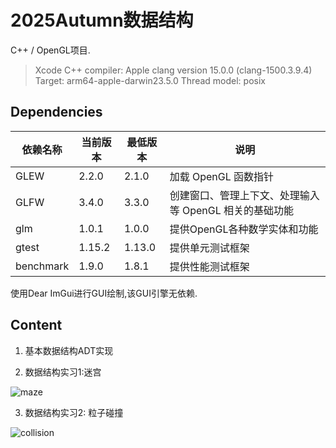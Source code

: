 #  2025Autumn数据结构

C++ / OpenGL项目.
> Xcode C++ compiler:
> Apple clang version 15.0.0 (clang-1500.3.9.4)
> Target: arm64-apple-darwin23.5.0
> Thread model: posix

## Dependencies
| 依赖名称 | 当前版本 | 最低版本 | 说明 |
| -- | -- | -- | -- |
| GLEW | 2.2.0 | 2.1.0 | 加载 OpenGL 函数指针 |
| GLFW | 3.4.0 | 3.3.0 | 创建窗口、管理上下文、处理输入等 OpenGL 相关的基础功能 |
| glm | 1.0.1 | 1.0.0 | 提供OpenGL各种数学实体和功能|
| gtest | 1.15.2 | 1.13.0 | 提供单元测试框架|
| benchmark | 1.9.0 | 1.8.1 | 提供性能测试框架|

使用Dear ImGui进行GUI绘制,该GUI引擎无依赖.

## Content
1. 基本数据结构ADT实现

2. 数据结构实习1:迷宫

![maze](https://cdn.jsdelivr.net/gh/HereIsZephyrus/zephyrus.img/images/blog/maze_animation_renew_resize.gif)

3. 数据结构实习2: 粒子碰撞

![collision](https://cdn.jsdelivr.net/gh/HereIsZephyrus/zephyrus.img/images/blog/collision_animation_renew.gif)
